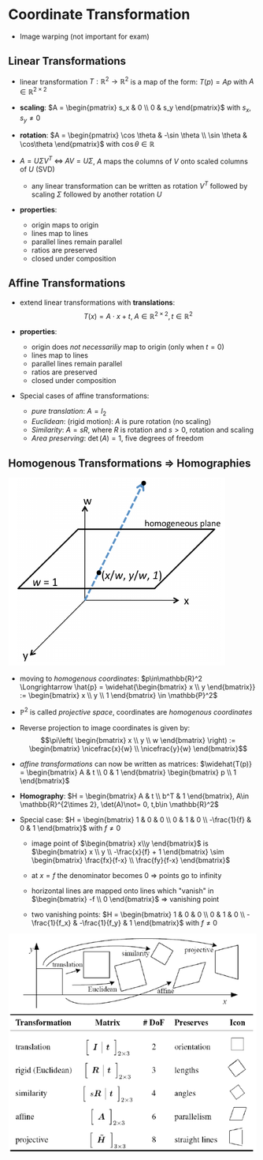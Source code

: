 # Coordinate Transformation

* Image warping (not important for exam)

## Linear Transformations

* linear transformation $T: \mathbb{R}^2 \to \mathbb{R}^2$ is a map of the form: $T(p) = Ap$ with $A\in\mathbb{R}^{2\times 2}$
* **scaling**: $A = \begin{pmatrix} s_x & 0 \\ 0 & s_y \end{pmatrix}$ with $s_x, s_y \not= 0$
* **rotation**: $A = \begin{pmatrix} \cos \theta & -\sin \theta \\ \sin \theta & \cos\theta \end{pmatrix}$ with $\cos \theta \in \mathbb{R}$

* $A=U\Sigma V^T \;\Leftrightarrow\; AV = U\Sigma$, $A$ maps the columns of $V$ onto scaled columns of $U$ (SVD)

    * any linear transformation can be written as rotation $V^T$ followed by scaling $\Sigma$ followed by another rotation $U$

* **properties**:

    * origin maps to origin
    * lines map to lines
    * parallel lines remain parallel
    * ratios are preserved
    * closed under composition

## Affine Transformations

* extend linear transformations with **translations**: $$T(x) = A\cdot x + t, \; A\in\mathbb{R}^{2\times2}, t\in\mathbb{R}^2$$
* **properties**:

    * origin does _not necessariliy_ map to origin (only when $t=0$)
    * lines map to lines
    * parallel lines remain parallel
    * ratios are preserved
    * closed under composition
    
* Special cases of affine transformations:

    * _pure translation_: $A=I_2$
    * _Euclidean_: (rigid motion): $A$ is pure rotation (no scaling)
    * _Similarity_: $A = sR$, where $R$ is rotation and $s>0$, rotation and scaling
    * _Area preserving_: $\det(A) = 1$, five degrees of freedom 

## Homogenous Transformations => Homographies

![Homogenous Coordinates](images/homogenousCoordinates.png)

* moving to _homogenous coordinates_: $p\in\mathbb{R}^2 \Longrightarrow \hat{p} = \widehat{\begin{bmatrix} x \\ y \end{bmatrix}} := \begin{bmatrix} x \\ y \\ 1 \end{bmatrix} \in \mathbb{P}^2$
* $\mathbb{P}^2$ is called _projective space_, coordinates are _homogenous coordinates_
* Reverse projection to image coordinates is given by: $$\pi\left( \begin{bmatrix} x \\ y \\ w \end{bmatrix} \right) := \begin{bmatrix} \nicefrac{x}{w} \\ \nicefrac{y}{w} \end{bmatrix}$$
* _affine transformations_ can now be written as matrices: $\widehat{T(p)} = \begin{bmatrix} A & t \\ 0 & 1 \end{bmatrix} \begin{bmatrix} p \\ 1 \end{bmatrix}$

* **Homography**: $H = \begin{bmatrix} A & t \\ b^T & 1 \end{bmatrix}, A\in \mathbb{R}^{2\times 2}, \det(A)\not= 0, t,b\in \mathbb{R}^2$

* Special case: $H = \begin{bmatrix} 1 & 0 & 0 \\ 0 & 1 & 0 \\ -\frac{1}{f} & 0 & 1 \end{bmatrix}$ with $f\not=0$

    * image point of $\begin{bmatrix} x\\y \end{bmatrix}$ is $\begin{bmatrix} x \\ y \\ -\frac{x}{f} + 1 \end{bmatrix} \sim \begin{bmatrix} \frac{fx}{f-x} \\ \frac{fy}{f-x} \end{bmatrix}$
    * at $x=f$ the denominator becomes $0$ => points go to infinity

    * horizontal lines are mapped onto lines which "vanish" in $\begin{bmatrix} -f \\ 0 \end{bmatrix}$ => vanishing point
    * two vanishing points: $H = \begin{bmatrix} 1 & 0 & 0 \\ 0 & 1 & 0 \\ -\frac{1}{f_x} & -\frac{1}{f_y} & 1 \end{bmatrix}$ with $f\not=0$
    
![Coordinate Transformations](images/coordinateTransformations.png)










